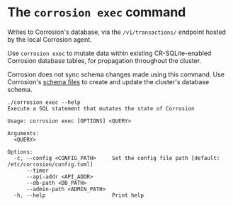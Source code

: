 # The `corrosion exec` command

Writes to Corrosion's database, via the `/v1/transactions/` endpoint hosted by the local Corrosion agent. 

Use `corrosion exec` to mutate data within existing CR-SQLite-enabled Corrosion database tables, for propagation throughout the cluster.

Corrosion does not sync schema changes made using this command. Use Corrosion's [schema files](/schema.md) to create and update the cluster's database schema.

```
./corrosion exec --help
Execute a SQL statement that mutates the state of Corrosion

Usage: corrosion exec [OPTIONS] <QUERY>

Arguments:
  <QUERY>  

Options:
  -c, --config <CONFIG_PATH>     Set the config file path [default: /etc/corrosion/config.toml]
      --timer                    
      --api-addr <API_ADDR>      
      --db-path <DB_PATH>        
      --admin-path <ADMIN_PATH>  
  -h, --help                     Print help
```
